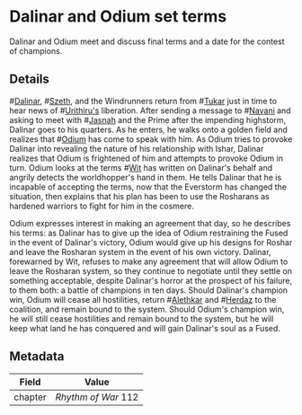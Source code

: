 # Dalinar and Odium set terms
Dalinar and Odium meet and discuss final terms and a date for the contest of champions.

## Details
#[Dalinar](characters/dalinar), #[Szeth](characters/szeth), and the Windrunners return from #[Tukar](tukar) just in time to hear news of #[Urithiru's](locations/urithiru) liberation. After sending a message to #[Navani](characters/navani) and asking to meet with #[Jasnah](characters/jasnah) and the Prime after the impending highstorm, Dalinar goes to his quarters. As he enters, he walks onto a golden field and realizes that #[Odium](characters/odium) has come to speak with him. As Odium tries to provoke Dalinar into revealing the nature of his relationship with Ishar, Dalinar realizes that Odium is frightened of him and attempts to provoke Odium in turn. Odium looks at the terms #[Wit](characters/wit) has written on Dalinar's behalf and angrily detects the worldhopper's hand in them. He tells Dalinar that he is incapable of accepting the terms, now that the Everstorm has changed the situation, then explains that his plan has been to use the Rosharans as hardened warriors to fight for him in the cosmere.

Odium expresses interest in making an agreement that day, so he describes his terms: as Dalinar has to give up the idea of Odium restraining the Fused in the event of Dalinar's victory, Odium would give up his designs for Roshar and leave the Rosharan system in the event of his own victory. Dalinar, forewarned by Wit, refuses to make any agreement that will allow Odium to leave the Rosharan system, so they continue to negotiate until they settle on something acceptable, despite Dalinar's horror at the prospect of his failure, to them both: a battle of champions in ten days. Should Dalinar's champion win, Odium will cease all hostilities, return #[Alethkar](locations/alethkar) and #[Herdaz](locations/herdaz) to the coalition, and remain bound to the system. Should Odium's champion win, he will still cease hostilities and remain bound to the system, but he will keep what land he has conquered and will gain Dalinar's soul as a Fused. 

## Metadata
| Field | Value |
| ----- | ----- |
| chapter | *Rhythm of War* 112|
